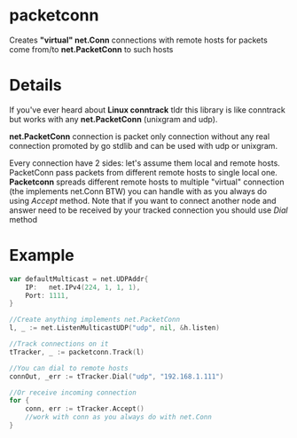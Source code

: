 # packetconn
Creates **"virtual" net.Conn** connections with remote hosts for packets come from/to **net.PacketConn** to such hosts

# Details
If you've ever heard about **Linux conntrack** tldr this library is like conntrack but works with any **net.PacketConn** (unixgram and udp).

**net.PacketConn** connection is packet only connection without any real connection promoted by go stdlib and can be used with udp or unixgram.

Every connection have 2 sides: let's assume them local and remote hosts. PacketConn pass packets from different remote hosts to single local one. **Packetconn** spreads different remote hosts to multiple "virtual" connection (the implements net.Conn BTW) you can handle with as you always do using *Accept* method. Note that if you want to connect another node and answer need to be received by your tracked connection you should use *Dial* method

# Example

```Go
var defaultMulticast = net.UDPAddr{
	IP:   net.IPv4(224, 1, 1, 1),
	Port: 1111,
}

//Create anything implements net.PacketConn
l, _ := net.ListenMulticastUDP("udp", nil, &h.listen)

//Track connections on it
tTracker, _ := packetconn.Track(l)

//You can dial to remote hosts
connOut, _err := tTracker.Dial("udp", "192.168.1.111")

//Or receive incoming connection
for {
    conn, err := tTracker.Accept()
    //work with conn as you always do with net.Conn
}
```
